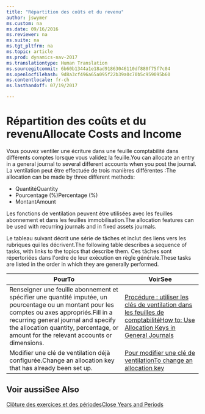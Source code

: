 ```yaml
---
title: "Répartition des coûts et du revenu"
author: jswymer
ms.custom: na
ms.date: 09/16/2016
ms.reviewer: na
ms.suite: na
ms.tgt_pltfrm: na
ms.topic: article
ms.prod: dynamics-nav-2017
ms.translationtype: Human Translation
ms.sourcegitcommit: 6b60b1344a1e18ad91863046110df880f75f7c04
ms.openlocfilehash: 9d8a3cf496a65a095f22b39a0c70b5c959095b60
ms.contentlocale: fr-ch
ms.lasthandoff: 07/19/2017

---
```

# <a name="allocate-costs-and-income"></a><span data-ttu-id="563b5-102">Répartition des coûts et du revenu</span><span class="sxs-lookup"><span data-stu-id="563b5-102">Allocate Costs and Income</span></span>
<span data-ttu-id="563b5-103">Vous pouvez ventiler une écriture dans une feuille comptabilité dans différents comptes lorsque vous validez la feuille.</span><span class="sxs-lookup"><span data-stu-id="563b5-103">You can allocate an entry in a general journal to several different accounts when you post the journal.</span></span> <span data-ttu-id="563b5-104">La ventilation peut être effectuée de trois manières différentes :</span><span class="sxs-lookup"><span data-stu-id="563b5-104">The allocation can be made by three different methods:</span></span>

- <span data-ttu-id="563b5-105">Quantité</span><span class="sxs-lookup"><span data-stu-id="563b5-105">Quantity</span></span>
- <span data-ttu-id="563b5-106">Pourcentage (%)</span><span class="sxs-lookup"><span data-stu-id="563b5-106">Percentage (%)</span></span>
- <span data-ttu-id="563b5-107">Montant</span><span class="sxs-lookup"><span data-stu-id="563b5-107">Amount</span></span>

<span data-ttu-id="563b5-108">Les fonctions de ventilation peuvent être utilisées avec les feuilles abonnement et dans les feuilles immobilisation.</span><span class="sxs-lookup"><span data-stu-id="563b5-108">The allocation features can be used with recurring journals and in fixed assets journals.</span></span>
<!--You can also distribute the cost or revenue of a line to an intercompany partner when you post a sales or purchase document. When you post the document, a line will be posted in your general journal, and a corresponding line will be created in the intercompany outbox.-->

<span data-ttu-id="563b5-109">Le tableau suivant décrit une série de tâches et inclut des liens vers les rubriques qui les décrivent.</span><span class="sxs-lookup"><span data-stu-id="563b5-109">The following table describes a sequence of tasks, with links to the topics that describe them.</span></span> <span data-ttu-id="563b5-110">Ces tâches sont répertoriées dans l'ordre de leur exécution en règle générale.</span><span class="sxs-lookup"><span data-stu-id="563b5-110">These tasks are listed in the order in which they are generally performed.</span></span>

|<span data-ttu-id="563b5-111">Pour</span><span class="sxs-lookup"><span data-stu-id="563b5-111">To</span></span> |<span data-ttu-id="563b5-112">Voir</span><span class="sxs-lookup"><span data-stu-id="563b5-112">See</span></span> |
|---|----|
|<span data-ttu-id="563b5-113">Renseigner une feuille abonnement et spécifier une quantité imputée, un pourcentage ou un montant pour les comptes ou axes appropriés.</span><span class="sxs-lookup"><span data-stu-id="563b5-113">Fill in a recurring general journal and specify the allocation quantity, percentage, or amount for the relevant accounts or dimensions.</span></span>|[<span data-ttu-id="563b5-114">Procédure : utiliser les clés de ventilation dans les feuilles de comptabilité</span><span class="sxs-lookup"><span data-stu-id="563b5-114">How to: Use Allocation Keys in General Journals</span></span>](ui-how-use-allocation-keys-general-journals.md)|
|<span data-ttu-id="563b5-115">Modifier une clé de ventilation déjà configurée.</span><span class="sxs-lookup"><span data-stu-id="563b5-115">Change an allocation key that has already been set up.</span></span>|[<span data-ttu-id="563b5-116">Pour modifier une clé de ventilation</span><span class="sxs-lookup"><span data-stu-id="563b5-116">To change an allocation key</span></span>](ui-how-use-allocation-keys-general-journals.md)|

## <a name="see-also"></a><span data-ttu-id="563b5-117">Voir aussi</span><span class="sxs-lookup"><span data-stu-id="563b5-117">See Also</span></span>
[<span data-ttu-id="563b5-118">Clôture des exercices et des périodes</span><span class="sxs-lookup"><span data-stu-id="563b5-118">Close Years and Periods</span></span>](year-close-years-periods.md)

